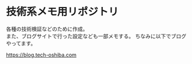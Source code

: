 # 技術系メモ用リポジトリ

各種の技術検証などのために作成。  
また、ブログサイトで行った設定なども一部メモする。
ちなみに以下でブログやってます。

https://blog.tech-oshiba.com  

